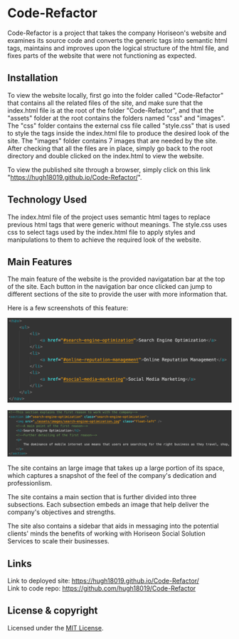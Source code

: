 # Code-Refactor

Code-Refactor is a project that takes the company Horiseon's website and examines its source code and converts the generic tags into semantic html tags, maintains and improves upon the logical structure of the html file, and fixes parts of the website that were not functioning as expected.

## Installation

To view the website locally, first go into the folder called "Code-Refactor" that contains all the related files of the site, and make sure that the index.html file is at the root of the folder "Code-Refactor", and that the "assets" folder at the root contains the folders named "css" and "images". The "css" folder contains the external css file called "style.css" that is used to style the tags inside the index.html file to produce the desired look of the site. The "images" folder contains 7 images that are needed by the site. After checking that all the files are in place, simply go back to the root directory and double clicked on the index.html to view the website.

To view the published site through a browser, simply click on this link "https://hugh18019.github.io/Code-Refactor/".

## Technology Used

The index.html file of the project uses semantic html tages to replace previous html tags that were generic without meanings.
The style.css uses css to select tags used by the index.html file to apply styles and manipulations to them to achieve the required look of the website.

## Main Features

The main feature of the website is the provided navigatation bar at the top of the site. Each button in the navigation bar once clicked can jump to different sections of the site to provide the user with more information that.

Here is a few screenshots of this feature:

![Navigation_bar](Navigation_Bar.png 'Navigator Bar')

![Dest.](Destinations.png 'Destinations')

The site contains an large image that takes up a large portion of its space, which captures a snapshot of the feel of the company's dedication and professionlism.

The site contains a main section that is further divided into three subsections. Each subsection embeds an image that help deliver the company's objectives and strengths.

The site also contains a sidebar that aids in messaging into the potential clients' minds the benefits of working with Horiseon Social Solution Services to scale their businesses.

## Links

Link to deployed site: https://hugh18019.github.io/Code-Refactor/ \
Link to code repo: https://github.com/hugh18019/Code-Refactor

## License & copyright

Licensed under the [MIT License](LICENSE).

